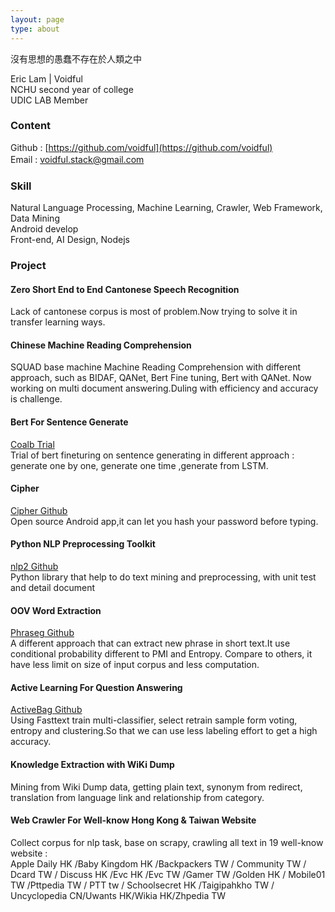 ```yaml
---
layout: page
type: about
---
```


沒有思想的愚蠢不存在於人類之中  

Eric Lam | Voidful   
NCHU second year of college  
UDIC LAB Member   

### Content
Github : [https://github.com/voidful](https://github.com/voidful)      
Email : [voidful.stack@gmail.com](voidful.stack@gmail.com)　　　

### Skill
Natural Language Processing, Machine Learning, Crawler, Web Framework, Data Mining   
Android develop   
Front-end, AI Design, Nodejs    

### Project   

#### Zero Short End to End Cantonese Speech Recognition   
Lack of cantonese corpus is most of problem.Now trying to solve it in transfer learning ways.    
 
#### Chinese Machine Reading Comprehension
SQUAD base machine Machine Reading Comprehension with different approach, such as BIDAF, QANet, Bert Fine tuning, Bert with QANet.
Now working on multi document answering.Duling with efficiency and accuracy is challenge.   

#### Bert For Sentence Generate 
[Coalb Trial](https://colab.research.google.com/drive/1AMcUHMzCny4RrPppM2_VnzN8p59w87YT)    
Trial of bert fineturing on sentence generating in different approach : generate one by one, generate one time ,generate from LSTM.   

#### Cipher 
[Cipher Github](https://voidful.github.io/Cipher/)     
Open source Android app,it can let you hash your password before typing.   

#### Python NLP Preprocessing Toolkit
[nlp2 Github](https://github.com/voidful/nlp2)     
Python library that help to do text mining and preprocessing, with unit test and detail document

#### OOV Word Extraction   
[Phraseg Github](https://github.com/voidful/Phraseg)     
A different approach that can extract new phrase in short text.It use conditional probability different to PMI and Entropy. Compare to others, it have less limit on size of input corpus and less computation.    

#### Active Learning For Question Answering  
[ActiveBag Github](https://github.com/voidful/ActiveBag)      
Using Fasttext train multi-classifier, select retrain sample form voting, entropy and clustering.So that we can use less labeling effort to get a high accuracy.    

#### Knowledge Extraction with WiKi Dump   
Mining from Wiki Dump data, getting plain text, synonym from redirect, translation from language link and relationship from category.   

#### Web Crawler For Well-know Hong Kong & Taiwan Website
Collect corpus for nlp task, base on scrapy, crawling all text in 19 well-know website :   
Apple Daily HK /Baby Kingdom HK /Backpackers TW / Community TW / Dcard TW / Discuss HK /Evc HK /Evc TW /Gamer TW /Golden HK / Mobile01 TW /Pttpedia TW / PTT tw / Schoolsecret HK /Taigipahkho TW / Uncyclopedia CN/Uwants HK/Wikia HK/Zhpedia TW   


